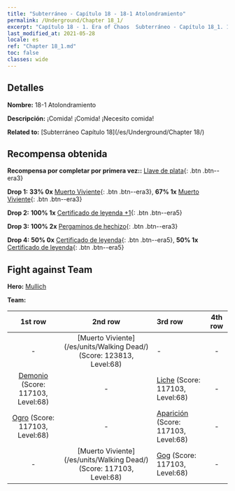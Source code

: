 ```yaml
---
title: "Subterráneo - Capítulo 18 - 18-1 Atolondramiento"
permalink: /Underground/Chapter 18_1/
excerpt: "Capítulo 18 - 1. Era of Chaos  Subterráneo - Capítulo 18_1. 18-1 Atolondramiento"
last_modified_at: 2021-05-28
locale: es
ref: "Chapter 18_1.md"
toc: false
classes: wide
---
```


## Detalles

 **Nombre:** 18-1 Atolondramiento

 **Descripción:** ¡Comida! ¡Comida! ¡Necesito comida!

 **Related to:** [Subterráneo Capítulo 18](/es/Underground/Chapter 18/)

## Recompensa obtenida

 **Recompensa por completar por primera vez::** [Llave de plata](/ItemsES/con_693/){: .btn .btn--era3}

 **Drop 1:** **33% 0x** [Muerto Viviente](/ItemsES/unt_209/){: .btn .btn--era3}, **67% 1x** [Muerto Viviente](/ItemsES/unt_209/){: .btn .btn--era3}

 **Drop 2:** **100% 1x** [Certificado de leyenda +1](/ItemsES/mat_74/){: .btn .btn--era5}

 **Drop 3:** **100% 2x** [Pergaminos de hechizo](/ItemsES/con_694/){: .btn .btn--era3}

 **Drop 4:** **50% 0x** [Certificado de leyenda](/ItemsES/mat_67/){: .btn .btn--era5}, **50% 1x** [Certificado de leyenda](/ItemsES/mat_67/){: .btn .btn--era5}


## Fight against Team
 **Hero:** [Mullich](/es/heroes/Mullich/)

 **Team:**


  | 1st row | 2nd row | 3rd row | 4th row |
  |:----:|:----:|:----|:----:|
  | - | [Muerto Viviente](/es/units/Walking Dead/) (Score: 123813, Level:68)  | - | - |
  | [Demonio](/es/units/Demon/) (Score: 117103, Level:68)  | - | [Liche](/es/units/Lich/) (Score: 117103, Level:68)  | - |
  | [Ogro](/es/units/Ogre/) (Score: 117103, Level:68)  | - | [Aparición](/es/units/Wight/) (Score: 117103, Level:68)  | - |
  | - | [Muerto Viviente](/es/units/Walking Dead/) (Score: 117103, Level:68)  | [Gog](/es/units/Gog/) (Score: 117103, Level:68)  | - |


